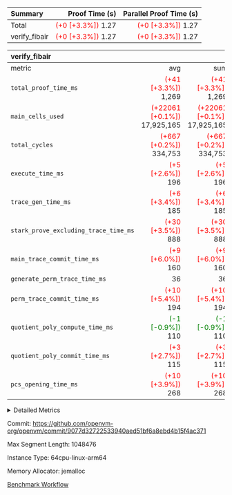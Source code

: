 | Summary | Proof Time (s) | Parallel Proof Time (s) |
|:---|---:|---:|
| Total | <span style='color: red'>(+0 [+3.3%])</span> 1.27 | <span style='color: red'>(+0 [+3.3%])</span> 1.27 |
| verify_fibair | <span style='color: red'>(+0 [+3.3%])</span> 1.27 | <span style='color: red'>(+0 [+3.3%])</span> 1.27 |


| verify_fibair |||||
|:---|---:|---:|---:|---:|
|metric|avg|sum|max|min|
| `total_proof_time_ms ` | <span style='color: red'>(+41 [+3.3%])</span> 1,269 | <span style='color: red'>(+41 [+3.3%])</span> 1,269 | <span style='color: red'>(+41 [+3.3%])</span> 1,269 | <span style='color: red'>(+41 [+3.3%])</span> 1,269 |
| `main_cells_used     ` | <span style='color: red'>(+22061 [+0.1%])</span> 17,925,165 | <span style='color: red'>(+22061 [+0.1%])</span> 17,925,165 | <span style='color: red'>(+22061 [+0.1%])</span> 17,925,165 | <span style='color: red'>(+22061 [+0.1%])</span> 17,925,165 |
| `total_cycles        ` | <span style='color: red'>(+667 [+0.2%])</span> 334,753 | <span style='color: red'>(+667 [+0.2%])</span> 334,753 | <span style='color: red'>(+667 [+0.2%])</span> 334,753 | <span style='color: red'>(+667 [+0.2%])</span> 334,753 |
| `execute_time_ms     ` | <span style='color: red'>(+5 [+2.6%])</span> 196 | <span style='color: red'>(+5 [+2.6%])</span> 196 | <span style='color: red'>(+5 [+2.6%])</span> 196 | <span style='color: red'>(+5 [+2.6%])</span> 196 |
| `trace_gen_time_ms   ` | <span style='color: red'>(+6 [+3.4%])</span> 185 | <span style='color: red'>(+6 [+3.4%])</span> 185 | <span style='color: red'>(+6 [+3.4%])</span> 185 | <span style='color: red'>(+6 [+3.4%])</span> 185 |
| `stark_prove_excluding_trace_time_ms` | <span style='color: red'>(+30 [+3.5%])</span> 888 | <span style='color: red'>(+30 [+3.5%])</span> 888 | <span style='color: red'>(+30 [+3.5%])</span> 888 | <span style='color: red'>(+30 [+3.5%])</span> 888 |
| `main_trace_commit_time_ms` | <span style='color: red'>(+9 [+6.0%])</span> 160 | <span style='color: red'>(+9 [+6.0%])</span> 160 | <span style='color: red'>(+9 [+6.0%])</span> 160 | <span style='color: red'>(+9 [+6.0%])</span> 160 |
| `generate_perm_trace_time_ms` |  36 |  36 |  36 |  36 |
| `perm_trace_commit_time_ms` | <span style='color: red'>(+10 [+5.4%])</span> 194 | <span style='color: red'>(+10 [+5.4%])</span> 194 | <span style='color: red'>(+10 [+5.4%])</span> 194 | <span style='color: red'>(+10 [+5.4%])</span> 194 |
| `quotient_poly_compute_time_ms` | <span style='color: green'>(-1 [-0.9%])</span> 110 | <span style='color: green'>(-1 [-0.9%])</span> 110 | <span style='color: green'>(-1 [-0.9%])</span> 110 | <span style='color: green'>(-1 [-0.9%])</span> 110 |
| `quotient_poly_commit_time_ms` | <span style='color: red'>(+3 [+2.7%])</span> 115 | <span style='color: red'>(+3 [+2.7%])</span> 115 | <span style='color: red'>(+3 [+2.7%])</span> 115 | <span style='color: red'>(+3 [+2.7%])</span> 115 |
| `pcs_opening_time_ms ` | <span style='color: red'>(+10 [+3.9%])</span> 268 | <span style='color: red'>(+10 [+3.9%])</span> 268 | <span style='color: red'>(+10 [+3.9%])</span> 268 | <span style='color: red'>(+10 [+3.9%])</span> 268 |



<details>
<summary>Detailed Metrics</summary>

|  | verify_program_compile_ms | total_cells | stark_prove_excluding_trace_time_ms | quotient_poly_compute_time_ms | quotient_poly_commit_time_ms | perm_trace_commit_time_ms | pcs_opening_time_ms | main_trace_commit_time_ms |
| --- | --- | --- | --- | --- | --- | --- | --- |
|  | 7 | 65,536 | 39 | 2 | 7 | 0 | 22 | 6 | 

| air_name | rows | quotient_deg | main_cols | interactions | constraints | cells |
| --- | --- | --- | --- | --- | --- | --- |
| AccessAdapterAir<2> |  | 2 |  | 5 | 12 |  | 
| AccessAdapterAir<4> |  | 2 |  | 5 | 12 |  | 
| AccessAdapterAir<8> |  | 2 |  | 5 | 12 |  | 
| FibonacciAir | 32,768 | 1 | 2 |  | 5 | 65,536 | 
| FriReducedOpeningAir |  | 2 |  | 39 | 71 |  | 
| JalRangeCheckAir |  | 2 |  | 9 | 14 |  | 
| NativePoseidon2Air<BabyBearParameters>, 1> |  | 2 |  | 136 | 572 |  | 
| PhantomAir |  | 2 |  | 3 | 5 |  | 
| ProgramAir |  | 1 |  | 1 | 4 |  | 
| VariableRangeCheckerAir |  | 1 |  | 1 | 4 |  | 
| VmAirWrapper<AluNativeAdapterAir, FieldArithmeticCoreAir> |  | 2 |  | 15 | 27 |  | 
| VmAirWrapper<BranchNativeAdapterAir, BranchEqualCoreAir<1> |  | 2 |  | 11 | 25 |  | 
| VmAirWrapper<NativeAdapterAir<2, 0>, PublicValuesCoreAir> |  | 2 |  | 11 | 29 |  | 
| VmAirWrapper<NativeLoadStoreAdapterAir<1>, NativeLoadStoreCoreAir<1> |  | 2 |  | 15 | 20 |  | 
| VmAirWrapper<NativeLoadStoreAdapterAir<4>, NativeLoadStoreCoreAir<4> |  | 2 |  | 15 | 20 |  | 
| VmAirWrapper<NativeVectorizedAdapterAir<4>, FieldExtensionCoreAir> |  | 2 |  | 15 | 27 |  | 
| VmConnectorAir |  | 2 |  | 5 | 10 |  | 
| VolatileBoundaryAir |  | 2 |  | 4 | 17 |  | 

| group | trace_gen_time_ms | total_proof_time_ms | total_cycles | total_cells | stark_prove_excluding_trace_time_ms | quotient_poly_compute_time_ms | quotient_poly_commit_time_ms | perm_trace_commit_time_ms | pcs_opening_time_ms | main_trace_commit_time_ms | main_cells_used | generate_perm_trace_time_ms | execute_time_ms |
| --- | --- | --- | --- | --- | --- | --- | --- | --- | --- | --- | --- | --- | --- |
| verify_fibair | 185 | 1,269 | 334,753 | 61,884,586 | 888 | 110 | 115 | 194 | 268 | 160 | 17,925,165 | 36 | 196 | 

| group | air_name | rows | prep_cols | perm_cols | main_cols | cells |
| --- | --- | --- | --- | --- | --- | --- |
| verify_fibair | AccessAdapterAir<2> | 131,072 |  | 16 | 11 | 3,538,944 | 
| verify_fibair | AccessAdapterAir<4> | 65,536 |  | 16 | 13 | 1,900,544 | 
| verify_fibair | AccessAdapterAir<8> | 128 |  | 16 | 17 | 4,224 | 
| verify_fibair | FriReducedOpeningAir | 2,048 |  | 84 | 27 | 227,328 | 
| verify_fibair | JalRangeCheckAir | 32,768 |  | 28 | 12 | 1,310,720 | 
| verify_fibair | NativePoseidon2Air<BabyBearParameters>, 1> | 32,768 |  | 312 | 398 | 23,265,280 | 
| verify_fibair | PhantomAir | 16,384 |  | 12 | 6 | 294,912 | 
| verify_fibair | ProgramAir | 8,192 |  | 8 | 10 | 147,456 | 
| verify_fibair | VariableRangeCheckerAir | 262,144 | 2 | 8 | 1 | 2,359,296 | 
| verify_fibair | VmAirWrapper<AluNativeAdapterAir, FieldArithmeticCoreAir> | 262,144 |  | 36 | 29 | 17,039,360 | 
| verify_fibair | VmAirWrapper<BranchNativeAdapterAir, BranchEqualCoreAir<1> | 32,768 |  | 28 | 23 | 1,671,168 | 
| verify_fibair | VmAirWrapper<NativeLoadStoreAdapterAir<1>, NativeLoadStoreCoreAir<1> | 65,536 |  | 40 | 21 | 3,997,696 | 
| verify_fibair | VmAirWrapper<NativeLoadStoreAdapterAir<4>, NativeLoadStoreCoreAir<4> | 32,768 |  | 40 | 27 | 2,195,456 | 
| verify_fibair | VmAirWrapper<NativeVectorizedAdapterAir<4>, FieldExtensionCoreAir> | 32,768 |  | 36 | 38 | 2,424,832 | 
| verify_fibair | VmConnectorAir | 2 | 1 | 16 | 5 | 42 | 
| verify_fibair | VolatileBoundaryAir | 65,536 |  | 12 | 11 | 1,507,328 | 

| group | trace_height_constraint | weighted_sum | threshold |
| --- | --- | --- | --- |
| verify_fibair | 0 | 1,085,444 | 2,013,265,921 | 
| verify_fibair | 1 | 5,411,200 | 2,013,265,921 | 
| verify_fibair | 2 | 542,722 | 2,013,265,921 | 
| verify_fibair | 3 | 5,280,004 | 2,013,265,921 | 
| verify_fibair | 4 | 65,536 | 2,013,265,921 | 
| verify_fibair | 5 | 12,655,242 | 1,073,741,824 | 

| trace_height_constraint | threshold |
| --- | --- |
| 0 | 1,073,741,824 | 

</details>


Commit: https://github.com/openvm-org/openvm/commit/9077d32722533940aed51bf6a8ebd4b15f4ac371

Max Segment Length: 1048476

Instance Type: 64cpu-linux-arm64

Memory Allocator: jemalloc

[Benchmark Workflow](https://github.com/openvm-org/openvm/actions/runs/13932905240)
